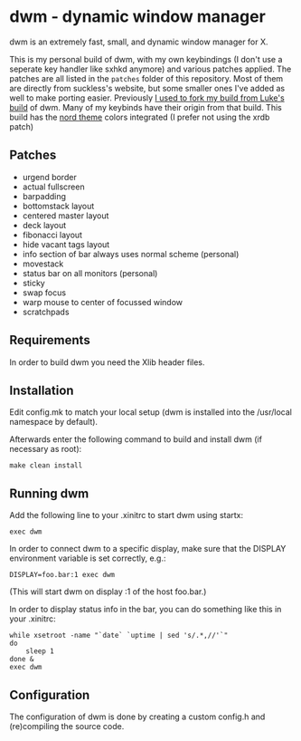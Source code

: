 dwm - dynamic window manager
============================
dwm is an extremely fast, small, and dynamic window manager for X.

This is my personal build of dwm, with my own keybindings (I don't use a seperate key handler like sxhkd anymore) and various patches applied.
The patches are all listed in the `patches` folder of this repository.
Most of them are directly from suckless's website, but some smaller ones I've added as well to make porting easier.
Previously [I used to fork my build from Luke's build](https://github.com/AlexBocken/dwm_old) of dwm. Many of my keybinds have their origin from that build.
This build has the [nord theme](https://www.nordtheme.com/) colors integrated (I prefer not using the xrdb patch)


Patches
-----------
- urgend border
- actual fullscreen
- barpadding
- bottomstack layout
- centered master layout
- deck layout
- fibonacci layout
- hide vacant tags layout
- info section of bar always uses normal scheme (personal)
- movestack
- status bar on all monitors (personal)
- sticky
- swap focus
- warp mouse to center of focussed window
- scratchpads


Requirements
------------
In order to build dwm you need the Xlib header files.


Installation
------------
Edit config.mk to match your local setup (dwm is installed into
the /usr/local namespace by default).

Afterwards enter the following command to build and install dwm (if
necessary as root):

    make clean install


Running dwm
-----------
Add the following line to your .xinitrc to start dwm using startx:

    exec dwm

In order to connect dwm to a specific display, make sure that
the DISPLAY environment variable is set correctly, e.g.:

    DISPLAY=foo.bar:1 exec dwm

(This will start dwm on display :1 of the host foo.bar.)

In order to display status info in the bar, you can do something
like this in your .xinitrc:

    while xsetroot -name "`date` `uptime | sed 's/.*,//'`"
    do
    	sleep 1
    done &
    exec dwm


Configuration
-------------
The configuration of dwm is done by creating a custom config.h
and (re)compiling the source code.
